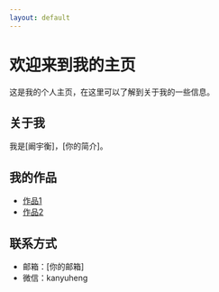 ```yaml
---
layout: default
---
```

# 欢迎来到我的主页
这是我的个人主页，在这里可以了解到关于我的一些信息。

## 关于我
我是[阚宇衡]，[你的简介]。

## 我的作品
- [作品1](作品1链接)
- [作品2](作品2链接)

## 联系方式
- 邮箱：[你的邮箱]
- 微信：kanyuheng
